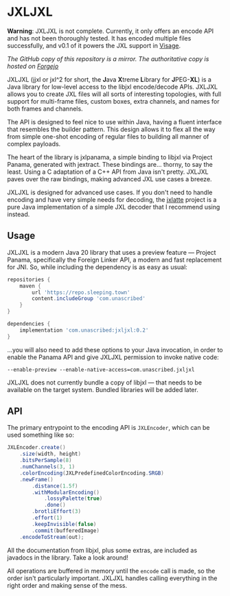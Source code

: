 # JXLJXL
**Warning**: JXLJXL is not complete. Currently, it only offers an encode API and has not been
thoroughly tested. It has encoded multiple files successfully, and v0.1 of it powers the JXL support
in [Visage](https://visage.surgeplay.com).

*The GitHub copy of this repository is a mirror. The authoritative copy is hosted on [Forgejo](https://git.sleeping.town/unascribed/JXLJXL)*

JXLJXL (jjxl or jxl^2 for short, the **J**ava **X**treme **L**ibrary for **J**PEG-**XL**) is a Java
library for low-level access to the libjxl encode/decode APIs. JXLJXL allows you to create JXL
files will all sorts of interesting topologies, with full support for multi-frame files, custom
boxes, extra channels, and names for both frames and channels.

The API is designed to feel nice to use within Java, having a fluent interface that resembles the
builder pattern. This design allows it to flex all the way from simple one-shot encoding of regular
files to building all manner of complex payloads.

<!--The decode API is similarly capable of returning individual frames and returning extra channels, but
can just as easily also be used to decode bog-standard fully-composited RGBA images.-->

The heart of the library is jxlpanama, a simple binding to libjxl via Project Panama, generated with
jextract. These bindings are… thorny, to say the least. Using a C adaptation of a C++ API from Java
isn't pretty. JXLJXL paves over the raw bindings, making advanced JXL use cases a breeze.

JXLJXL is designed for advanced use cases. If you don't need to handle encoding and have very simple
needs for decoding, the [jxlatte](https://github.com/Traneptora/jxlatte) project is a pure Java
implementation of a simple JXL decoder that I recommend using instead.

## Usage

JXLJXL is a modern Java 20 library that uses a preview feature — Project Panama, specifically the
Foreign Linker API, a modern and fast replacement for JNI. So, while including the dependency is as
easy as usual:

```gradle
repositories {
	maven {
		url 'https://repo.sleeping.town'
		content.includeGroup 'com.unascribed'
	}
}

dependencies {
	implementation 'com.unascribed:jxljxl:0.2'
}
```

…you will also need to add these options to your Java invocation, in order to enable the Panama API
and give JXLJXL permission to invoke native code:

`--enable-preview --enable-native-access=com.unascribed.jxljxl`

JXLJXL does not currently bundle a copy of libjxl — that needs to be available on the target system.
Bundled libraries will be added later.

## API

The primary entrypoint to the encoding API is `JXLEncoder`, which can be used something like so:

```java
JXLEncoder.create()
	.size(width, height)
	.bitsPerSample(8)
	.numChannels(3, 1)
	.colorEncoding(JXLPredefinedColorEncoding.SRGB)
	.newFrame()
		.distance(1.5f)
		.withModularEncoding()
			.lossyPalette(true)
			.done()
		.brotliEffort(3)
		.effort(1)
		.keepInvisible(false)
		.commit(bufferedImage)
	.encodeToStream(out);
```

All the documentation from libjxl, plus some extras, are included as javadocs in the library. Take
a look around!

All operations are buffered in memory until the `encode` call is made, so the order isn't
particularly important. JXLJXL handles calling everything in the right order and making sense of the
mess.
